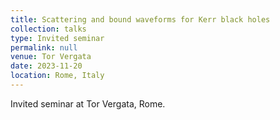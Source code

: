 ```yaml
---
title: Scattering and bound waveforms for Kerr black holes
collection: talks
type: Invited seminar
permalink: null
venue: Tor Vergata
date: 2023-11-20
location: Rome, Italy
---
```


Invited seminar at Tor Vergata, Rome.
